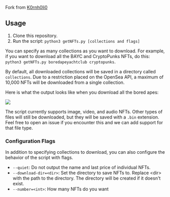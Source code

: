 Fork from [K0rnh0li0](https://github.com/k0rnh0li0/rightclicker)

## Usage
1. Clone this repository.
2. Run the script: `python3 getNFTs.py [collections and flags]`

You can specify as many collections as you want to download. For example, if you want to download all the BAYC and CryptoPunks NFTs, do this: `python3 getNFTs.py boredapeyachtclub cryptopunks`.

By default, all downloaded collections will be saved in a directory called `collections`. Due to a restriction placed on the OpenSea API, a maximum of 10,000 NFTs will be downloaded from a single collection.

Here is what the output looks like when you download all the bored apes:

![](boredapes.png)

The script currently supports image, video, and audio NFTs. Other types of files will still be downloaded, but they will be saved with a `.bin` extension. Feel free to open an issue if you encounter this and we can add support for that file type.

### Configuration Flags
In addition to specifying collections to download, you can also configure the behavior of the script with flags.

* `--quiet`: Do not output the name and last price of individual NFTs.
* `--download-dir=<dir>`: Set the directory to save NFTs to. Replace \<dir\> with the path to the directory. The directory will be created if it doesn't exist.
* `--number=<int>`: How many NFTs do you want

